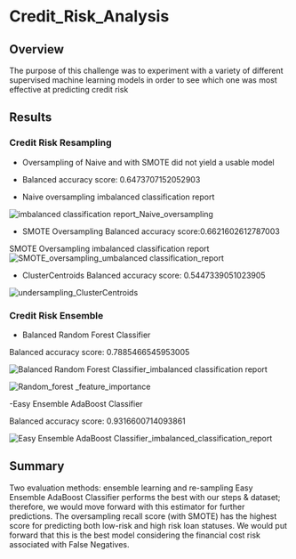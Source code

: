 # Credit_Risk_Analysis

## Overview
The purpose of this challenge was to experiment with a variety of different supervised machine learning models in order to see which one was most effective at predicting credit risk 

## Results
### Credit Risk Resampling
- Oversampling of Naive and with SMOTE did not yield a usable model

- Balanced accuracy score: 0.6473707152052903


- Naive oversampling imbalanced classification report
  
![imbalanced classification report_Naive_oversampling](https://user-images.githubusercontent.com/74462990/136706062-a580d22d-f9db-4ff2-a0fd-5ed26426bc3e.jpg)


- SMOTE Oversampling
Balanced accuracy score:0.6621602612787003


SMOTE Oversampling imbalanced classification report
![SMOTE_oversampling_umbalanced classification_report](https://user-images.githubusercontent.com/74462990/136707697-aae1464e-775e-46f4-b2e5-719c3aeb42b9.jpg)


- ClusterCentroids
Balanced accuracy score: 0.5447339051023905

![undersampling_ClusterCentroids](https://user-images.githubusercontent.com/74462990/136713692-4d0eac94-14dd-495a-b28f-a05db0b6e893.jpg)

### Credit Risk Ensemble

- Balanced Random Forest Classifier

Balanced accuracy score: 0.7885466545953005

![Balanced Random Forest Classifier_imbalanced classification report](https://user-images.githubusercontent.com/74462990/136713962-6710f536-d719-4a66-b3bd-578d41efba84.jpg)



![Random_forest _feature_importance](https://user-images.githubusercontent.com/74462990/136713978-ec2e758b-0d23-4dd1-a45c-4b03b46be0db.jpg)


-Easy Ensemble AdaBoost Classifier

Balanced accuracy score: 0.9316600714093861



![Easy Ensemble AdaBoost Classifier_imbalanced_classification_report](https://user-images.githubusercontent.com/74462990/136714055-5a2570af-c732-41ae-9414-6fda15efd3c8.jpg)


## Summary
Two evaluation methods: ensemble learning and re-sampling
Easy Ensemble AdaBoost Classifier performs the best with our steps & dataset; therefore, we would move forward with this estimator for further predictions.
The oversampling recall score (with SMOTE) has the highest score for predicting both low-risk and high risk loan statuses. We would put forward that this is the best model considering the financial cost risk associated with False Negatives.

